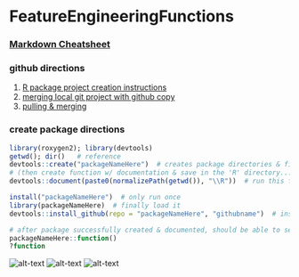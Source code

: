 # FeatureEngineeringFunctions

### [Markdown Cheatsheet](https://github.com/adam-p/markdown-here/wiki/Markdown-Cheatsheet)


### github directions

1. [R package project creation instructions](http://r-pkgs.had.co.nz/git.html)
2. [merging local git project with github copy](https://stackoverflow.com/questions/18328800/github-updates-were-rejected-because-the-remote-contains-work-that-you-do-not-h)
3. [pulling & merging](https://stackoverflow.com/questions/37937984/git-refusing-to-merge-unrelated-histories-on-rebase)


### create package directions

```r
library(roxygen2); library(devtools)
getwd(); dir()   # reference
devtools::create("packageNameHere")  # creates package directories & files
# (then create function w/ documentation & save in the 'R' directory...)
devtools::document(paste0(normalizePath(getwd()), "\\R"))  # run this function to document files in R folder

install("packageNameHere")  # only run once
library(packageNameHere)  # finally load it
devtools::install_github(repo = "packageNameHere", "githubname")  # installs from github

# after package successfully created & documented, should be able to see...
packageNameHere::function()
?function
```


![alt-text](https://www.brainyquote.com/photos_tr/en/g/georgebernardshaw/166582/georgebernardshaw1.jpg)
![alt-text](https://quotes.thefamouspeople.com/images/quotes/epicurus-17888.jpg)
![alt-text](https://www.brainyquote.com/photos_tr/en/g/georgebernardshaw/166582/georgebernardshaw1-2x.jpg)

